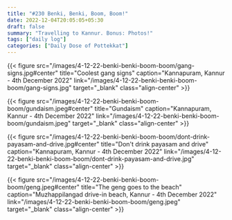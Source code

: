 ```yaml
---
title: "#230 Benki, Benki, Boom, Boom!"
date: 2022-12-04T20:05:05+05:30
draft: false
summary: "Travelling to Kannur. Bonus: Photos!"
tags: ["daily log"]
categories: ["Daily Dose of Pottekkat"]
---
```


{{< figure src="/images/4-12-22-benki-benki-boom-boom/gang-signs.jpg#center" title="Coolest gang signs" caption="Kannapuram, Kannur - 4th December 2022" link="/images/4-12-22-benki-benki-boom-boom/gang-signs.jpg" target="_blank" class="align-center" >}}

{{< figure src="/images/4-12-22-benki-benki-boom-boom/gundaism.jpeg#center" title="Gundaism" caption="Kannapuram, Kannur - 4th December 2022" link="/images/4-12-22-benki-benki-boom-boom/gundaism.jpeg" target="_blank" class="align-center" >}}

{{< figure src="/images/4-12-22-benki-benki-boom-boom/dont-drink-payasam-and-drive.jpg#center" title="Don't drink payasam and drive" caption="Kannapuram, Kannur - 4th December 2022" link="/images/4-12-22-benki-benki-boom-boom/dont-drink-payasam-and-drive.jpg" target="_blank" class="align-center" >}}

{{< figure src="/images/4-12-22-benki-benki-boom-boom/geng.jpeg#center" title="The geng goes to the beach" caption="Muzhappilangad drive-in beach, Kannur - 4th December 2022" link="/images/4-12-22-benki-benki-boom-boom/geng.jpeg" target="_blank" class="align-center" >}}
